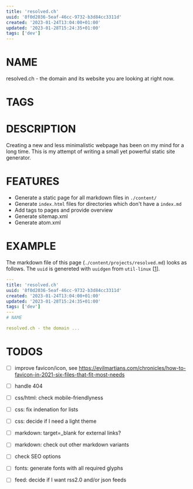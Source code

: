```yaml
---
title: 'resolved.ch'
uuid: '8f0d2036-5eaf-46cc-9732-b3d84cc3311d'
created: '2023-01-24T13:04:00+01:00'
updated: '2023-01-28T15:24:35+01:00'
tags: ['dev']
---
```

# NAME

resolved.ch - the domain and its website you are looking at right now.

# TAGS

<!--##tag_list##-->

# DESCRIPTION

Creating a new and less minimalistic webpage has been on my mind for a long time. This is my attempt of writing a small yet powerful static site generator.

# FEATURES

 - Generate a static page for all markdown files in `./content/`
 - Generate `index.html` files for directories which don't have a `index.md`
 - Add tags to pages and provide overview
 - Generate sitemap.xml
 - Generate atom.xml

# EXAMPLE

The markdown file of this page (`./content/projects/resolved.md`) looks as
follows. The `uuid` is genereted with `uuidgen` from `util-linux` [[1]].

```yaml
---
title: 'resolved.ch'
uuid: '8f0d2036-5eaf-46cc-9732-b3d84cc3311d'
created: '2023-01-24T13:04:00+01:00'
updated: '2023-01-28T15:24:35+01:00'
tags: ['dev']
---
# NAME

resolved.ch - the domain ...

```

# TODOS

 - [ ] improve favicon/icon, see https://evilmartians.com/chronicles/how-to-favicon-in-2021-six-files-that-fit-most-needs
 - [ ] handle 404
 - [ ] css/html: check mobile-friendlyness
 - [ ] css: fix indenation for lists
 - [ ] css: decide if I need a light theme
 - [ ] markdown: target=_blank for external links?
 - [ ] markdown: check out other markdown variants
 - [ ] check SEO options
 - [ ] fonts: generate fonts with all required glyphs
 - [ ] feed: decide if I want rss2.0 and/or json feeds




[1]: https://mirrors.edge.kernel.org/pub/linux/utils/util-linux/ 